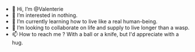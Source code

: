 - 👋 Hi, I’m @Valenterie
- 👀 I’m interested in nothing.
- 🌱 I’m currently learning how to live like a real human-being.
- 💞️ I’m looking to collaborate on life and supply to live longer than a wasp.
- 📫 How to reach me ? With a ball or a knife, but I'd appreciate with a hug.
